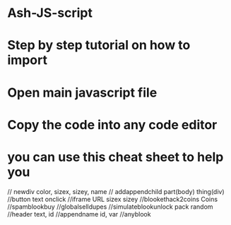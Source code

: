 # Ash-JS-script
# Step by step tutorial on how to import
# Open main javascript file
# Copy the code into any code editor
# you can use this cheat sheet to help you
// newdiv color, sizex, sizey, name
// addappendchild part(body) thing(div)
//button text onclick
//iframe URL sizex sizey
//blookethack2coins Coins
//spamblookbuy
//globalselldupes
//simulateblookunlock pack random
//header text, id
//appendname id, var
//anyblook

